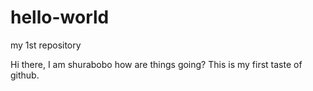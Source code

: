 # hello-world
my 1st repository

Hi there, I am shurabobo how are things going?
This is my first taste of github.
